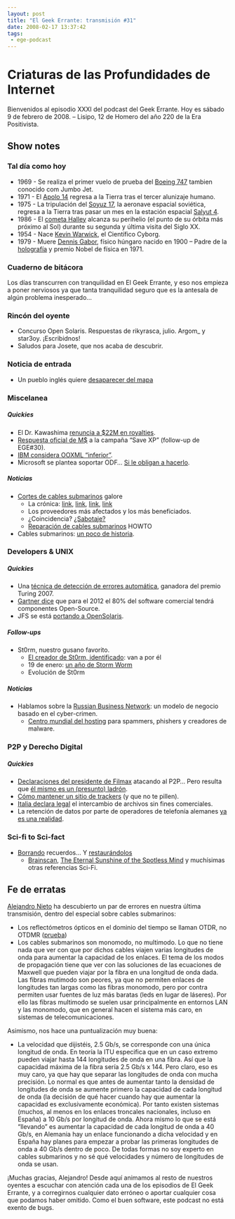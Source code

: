 ```yaml
---
layout: post
title: "El Geek Errante: transmisión #31"
date: 2008-02-17 13:37:42
tags:
 - ege-podcast
---
```


# Criaturas de las Profundidades de Internet
Bienvenidos al episodio XXXI del podcast del Geek Errante. Hoy es sábado 9 de febrero de 2008. – Lisipo, 12 de Homero del año 220 de la Era Positivista.

## Show notes

### Tal día como hoy
- 1969 - Se realiza el primer vuelo de prueba del [Boeing 747](https://es.wikipedia.org/wiki/Boeing_747) tambien conocido com Jumbo Jet.
- 1971 - El [Apolo 14](https://en.wikipedia.org/wiki/Apollo_14) regresa a la Tierra tras el tercer alunizaje humano.
- 1975 - La tripulación del [Soyuz 17](https://en.wikipedia.org/wiki/Soyuz_17), la aeronave espacial soviética, regresa a la Tierra tras pasar un mes en la estación espacial [Salyut 4](https://en.wikipedia.org/wiki/Salyut_4).
- 1986 - El [cometa Halley](https://es.wikipedia.org/wiki/Cometa_Halley) alcanza su perihelio (el punto de su órbita más próximo al Sol) durante su segunda y última visita del Siglo XX.
- 1954 - Nace [Kevin Warwick](http://www.kevinwarwick.com/), el Científico Cyborg.
- 1979 - Muere [Dennis Gabor](https://en.wikipedia.org/wiki/Dennis_Gabor), físico húngaro nacido en 1900 – Padre de la [holografía](https://en.wikipedia.org/wiki/Holography) y premio Nobel de física en 1971.

### Cuaderno de bitácora
Los días transcurren con tranquilidad en El Geek Errante, y eso nos empieza a poner nerviosos ya que tanta tranquilidad seguro que es la antesala de algún problema inesperado…

### Rincón del oyente
- Concurso Open Solaris. Respuestas de rikyrasca, julio. Argom\_ y star3oy. ¡Escribidnos!
- Saludos para Josete, que nos acaba de descubrir.

### Noticia de entrada
- Un pueblo inglés quiere [desaparecer del mapa](https://yro.slashdot.org/story/07/12/04/2148215/British-Village-Requests-Removal-From-GPS-Maps)

### Miscelanea

##### Quickies
- El Dr. Kawashima [renuncia a $22M en royalties](http://web.archive.org/web/20111114230610/http://gamernode.com/news/5810-dr-kawashima-declines-22-million-in-brain-age-royalties/index.html).
- [Respuesta oficial de M$](http://www.computerworld.com.au/article/203968/microsoft_responds_save_xp_petition) a la campaña “Save XP” (follow-up de EGE#30).
- [IBM considera OOXML “inferior”](https://slashdot.org/story/08/02/05/0129227/ibm-slams-microsoft-calls-ooxml-inferior).
- Microsoft se plantea soportar ODF… [Si le obligan a hacerlo](http://boycottnovell.com/2008/01/18/microsoft-sorta-supports-odf/).

##### Noticias
- [Cortes de cables submarinos](http://www.elmundo.es/navegante/2008/02/07/tecnologia/1202374126.html) galore
    - La crónica: [link](http://web.archive.org/web/20110820110457/http://www.renesys.com/blog/2008/01/mediterranean_cable_break.shtml), [link](http://web.archive.org/web/20110820110437/http://www.renesys.com/blog/2008/01/mediterranean_cable_break_part_1.shtml), [link](http://web.archive.org/web/20110820110450/http://www.renesys.com/blog/2008/02/mediterranean_cable_break_part.shtml), [link](http://web.archive.org/web/20110820113105/http://www.renesys.com/blog/2008/02/attention_iran_is_not_disconne_1.shtml)
    - Los proveedores más afectados y los más beneficiados.
    - ¿Coincidencia? [¿Sabotaje?](https://en.wikipedia.org/wiki/2008_submarine_cable_disruption#Conspiracy_theories)
    - [Reparación de cables submarinos](http://gizmodo.com/353230/how-to-fix-a-mysteriously-ruptured-undersea-cable) HOWTO
- Cables submarinos: [un poco de historia](https://en.wikipedia.org/wiki/Submarine_communications_cable).

### Developers & UNIX

##### Quickies
- Una [técnica de detección de errores automática](http://arstechnica.com/uncategorized/2008/02/automated-error-catching-technique-awarded-the-turing-prize/), ganadora del premio Turing 2007.
- [Gartner dice](http://arstechnica.com/information-technology/2008/02/gartner-80-percent-of-commercial-software-programs-will-include-open-source-by-2012/) que para el 2012 el 80% del software comercial tendrá componentes Open-Source.
- JFS se está [portando a OpenSolaris](http://web.archive.org/web/20090905082247/http://blogs.sun.com/icedawn/entry/jfs_coming_to_opensolaris).

##### Follow-ups
- St0rm, nuestro gusano favorito.
    - [El creador de St0rm, identificado](https://www.schneier.com/blog/archives/2008/01/fbi_knows_ident.html): van a por él
    - 19 de enero: [un año de Storm Worm](http://unaaldia.hispasec.com/2008/01/un-ano-de-storm-worm.html)
    - Evolución de St0rm

##### Noticias
- Hablamos sobre la [Russian Business Network](https://en.wikipedia.org/wiki/Russian_Business_Network): un modelo de negocio basado en el cyber-crimen.
    - [Centro mundial del hosting](http://unaaldia.hispasec.com/2007/10/es-la-russian-business-network-el.html?) para spammers, phishers y creadores de malware.

### P2P y Derecho Digital

##### Quickies
- [Declaraciones del presidente de Filmax](http://www.filmica.com/david_bravo/archivos/007090.html) atacando al P2P… Pero resulta que [él mismo es un (presunto) ladrón](http://www.elmundo.es/elmundo/2008/02/05/barcelona/1202192444.html).
- [Cómo mantener un sitio de trackers](https://torrentfreak.com/how-a-bittorrent-tracker-owner-hides-from-the-anti-pirates-080206/) (y que no te pillen).
- [Italia declara legal](http://ciberderechos.barrapunto.com/article.pl?sid=08/02/04/1130258) el intercambio de archivos sin fines comerciales.
- La retención de datos por parte de operadores de telefonía alemanes [ya es una realidad](http://www.rebelion.org/noticia.php?id=61232).

### Sci-fi to Sci-fact
- [Borrando](http://discovermagazine.com/2008/jan/how-to-erase-a-single-memory) recuerdos… Y [restaurándolos](http://www.independent.co.uk/news/science/scientists-discover-way-to-reverse-loss-of-memory-775586.html)
    - [Brainscan](http://www.imdb.com/title/tt0109327/), [The Eternal Sunshine of the Spotless Mind](http://www.imdb.com/title/tt0338013/) y muchísimas otras referencias Sci-Fi.

## Fe de erratas
[Alejandro Nieto](http://vacasueca.blogspot.com.es/) ha descubierto un par de errores en nuestra última transmisión, dentro del especial sobre cables submarinos:

- Los reflectómetros ópticos en el dominio del tiempo se llaman OTDR, no OTDMR ([prueba](https://en.wikipedia.org/wiki/Optical_time-domain_reflectometer))
- Los cables submarinos son monomodo, no multimodo. Lo que no tiene nada que ver con que por dichos cables viajen varias longitudes de onda para aumentar la capacidad de los enlaces. El tema de los modos de propagación tiene que ver con las soluciones de las ecuaciones de Maxwell que pueden viajar por la fibra en una longitud de onda dada. Las fibras mutimodo son peores, ya que no permiten enlaces de longitudes tan largas como las fibras monomodo, pero por contra permiten usar fuentes de luz más baratas (leds en lugar de láseres). Por ello las fibras multimodo se suelen usar principalmente en entornos LAN y las monomodo, que en general hacen el sistema más caro, en sistemas de telecomunicaciones.

Asimismo, nos hace una puntualización muy buena:

- La velocidad que dijistéis, 2.5 Gb/s, se corresponde con una única longitud de onda. En teoría la ITU especifica que en un caso extremo pueden viajar hasta 144 longitudes de onda en una fibra. Así que la capacidad máxima de la fibra sería 2.5 Gb/s x 144. Pero claro, eso es muy caro, ya que hay que separar las longitudes de onda con mucha precisión. Lo normal es que antes de aumentar tanto la densidad de longitudes de onda se aumente primero la capacidad de cada longitud de onda (la decisión de qué hacer cuando hay que aumentar la capacidad es exclusivamente económica). Por tanto existen sistemas (muchos, al menos en los enlaces troncales nacionales, incluso en España) a 10 Gb/s por longitud de onda. Ahora mismo lo que se está “llevando” es aumentar la capacidad de cada longitud de onda a 40 Gb/s, en Alemania hay un enlace funcionando a dicha velocidad y en España hay planes para empezar a probar las primeras longitudes de onda a 40 Gb/s dentro de poco. De todas formas no soy experto en cables submarinos y no sé qué velocidades y número de longitudes de onda se usan.

¡Muchas gracias, Alejandro! Desde aquí animamos al resto de nuestros oyentes a escuchar con atención cada una de los episodios de El Geek Errante, y a corregirnos cualquier dato erróneo o aportar cualquier cosa que podamos haber omitido. Como el buen software, este podcast no está exento de bugs.
